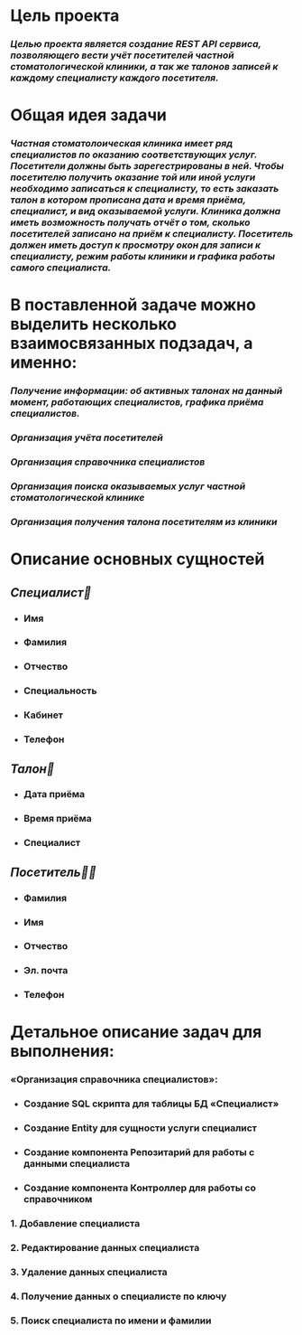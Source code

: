 # Цель проекта

### _Целью проекта является создание REST API сервиса, позволяющего вести учёт посетителей частной стоматологической клиники, а так же талонов записей к каждому специалисту каждого посетителя._

# Общая идея задачи

### _Частная стоматолоическая клиника имеет ряд специалистов по оказанию соответствующих услуг. Посетители должны быть зарегестрированы в ней. Чтобы посетителю получить оказание той или иной услуги необходимо записаться к специалисту, то есть заказать талон в котором прописана дата и время приёма, специалист, и вид оказываемой услуги. Клиника должна иметь возможность получать отчёт о том, сколько посетителей записано на приём к специалисту. Посетитель должен иметь доступ к просмотру окон для записи к специалисту, режим работы клиники и графика работы самого специалиста._

# В поставленной задаче можно выделить несколько взаимосвязанных подзадач, а именно:

### _Получение информации: об активных талонах на данный момент, работающих специалистов, графика приёма специалистов._
### _Организация учёта посетителей_
### _Организация справочника специалистов_
### _Организация поиска оказываемых услуг частной стоматологической клинике_
### _Организация получения талона посетителям из клиники_

# Описание основных сущностей

## _Специалист🧔_
+ ###  Имя
+ ###  Фамилия
+ ###  Отчество
+ ###  Специальность
+ ###  Кабинет
+ ###  Телефон

## _Талон📇_
+ ###  Дата приёма
+ ###  Время приёма
+ ###  Специалист


## _Посетитель👨‍🦲_
+ ###  Фамилия
+ ###  Имя
+ ###  Отчество
+ ###  Эл. почта
+ ###  Телефон

# Детальное описание задач для выполнения:

### «Организация справочника специалистов»:
- ###  Создание SQL скрипта для таблицы БД «Специалист»
- ###  Создание Entity для сущности услуги специалист
- ###  Создание компонента Репозитарий для работы с данными специалиста
- ###  Создание компонента Контроллер для работы со справочником
### 1. Добавление специалиста
### 2. Редактирование данных специалиста
### 3. Удаление данных специалиста
### 4. Получение данных о специалисте по ключу
### 5. Поиск специалиста по имени и фамилии
